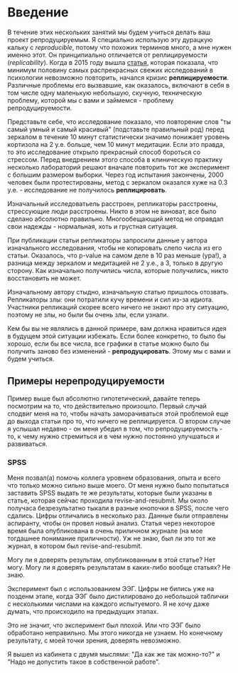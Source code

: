 # Введение

В течение этих нескольких занятий мы будем учиться делать ваш проект репродуцируемым.
Я специально использую эту дурацкую кальку с *reproducible*, потому что похожих терминов много, а мне нужен именно этот.
Он принципиально отличается от реплицируемости (*replicability*).
Когда в 2015 году вышла [статья](https://en.wikipedia.org/wiki/Reproducibility_Project), которая показала, что минимум половину самых распрекрасных свежих исследований в психологии невозможно повторить, начался кризис **реплицируемости**.
Различные проблемы его вызвавшие, как оказалось, включают в себя в том числе одну маленькую небольшую, скучную, техническую проблему, которой мы с вами и займемся - проблему репродуцируемости.

Представьте себе, что исследование показало, что повторение слов "ты самый умный и самый красивый" (подставьте правильный  род) перед зеркалом в течение 10 минут статистически значимо понижает уровень кортизола на 2 у.е. больше, чем 10 минут медитации.
Если это правда, то это исследование открыло прекрасный способ бороться со стрессом.
Перед внедрением этого способа в клиническую практику несколько лабораторий решают вначале повторить тот же эксперимент с б*о*льшим размером выборки.
Через год испытания закончены, 2000 человек были протестированы, метод с зеркалом оказался хуже на 0.3 у.е. - исследование не получилось **реплицировать**.

Изначальный исследоватьель расстроен, репликаторы расстроены, стрессующие люди расстроены.
Никто в этом не виноват, все было сделано абсолютно правильно.
Многообещающий метод не оправдал свои надежды - нормальная, хоть и грустная ситуация.

При публикации статьи репликаторы запросили данные у автора изначального исследования, чтобы не копировать слепо числа из его статьи.
Оказалось, что p-value на самом деле в 10 раз меньше (ура!), а  разница между зеркалом и медитацией не 2 у.е., а 3, только в другую сторону.
Как изначально получились числа, которые получились, никто восстановить не может.

Изначальному автору стыдно, изначальную статью пришлось отозвать.
Репликаторы злы: они потратили кучу времени и сил из-за идиота.
Участники репликаций скорее всего ничего не знают про эту ситуацию, поэтому не злы, но были бы очень злы, если узнали.

Кем бы вы не являлись в данной примере, вам должна нравиться идея в будущем этой ситуации избежать.
Если более конкретно, то было бы хорошо, если бы все числа, все графики в статье можно было бы получить заново без изменений - **репродуцировать**.
Этому мы с вами и будем учиться.

## Примеры нерепродуцируемости

Пример выше был абсолютно гипотетический, давайте теперь посмотрим на то, что действительно произошло.
Первый случай сподвиг меня на то, чтобы начать заморачиваться этой проблемой еще до выхода статьи про то, что ничего не реплицируется.
О втором случае я услышал недавно - он меня убедил в том, что репродуцируемость - то, к чему нужно стремиться и в чем нужно постоянно улучшаться и развиваться.

### SPSS

Меня позвал(а) помочь коллега уровнем образования, опыта и всего что только можно сильно выше моего.
От меня нужно было попытаться заставить SPSS выдать те же результаты, которые были указаны в статье, которая сейчас проходила revise-and-resubmit.
Мы около получаса безрезультатно тыкали в разные кнопочки в SPSS, после чего сдались.
Цифры отличались в несколько раз.
Данные были отправлены аспиранту, чтобы он провел новый анализ.
Статья через некоторое время была опубликована в очень приличном журнале (на мое тогдашнее понимание приличности).
Уж не знаю, был ли это тот же журнал, в котором был revise-and-resubmit.

Могу ли я доверять результам, опубликованным в этой статье?
Нет могу.
Могу ли я доверять результатам в каких-либо вообще статьях?
Не знаю.

Эксперимент был с использованием ЭЭГ.
Цифры не бились уже на позденм этапе, когда ЭЭГ было дистилировано до небольшой таблички с несколькими числами на каждого испытуемого.
Я не хочу даже думать, что происходило на предыдущих этапах.

Это не значит, что эксперимент был плохой.
Или что ЭЭГ было обработано неправильно.
Мы этого никогда не узнаем.
Но конечному результату, с моей точки зрения, доверять невозможно.

Я вышел из кабинета с двумя мыслями: "Да как же так можно-то?" и "Надо не допустить такое в собственной работе".
